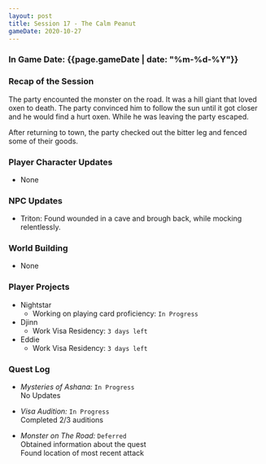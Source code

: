 ```yaml
---
layout: post
title: Session 17 - The Calm Peanut
gameDate: 2020-10-27
---
```


### In Game Date: {{page.gameDate | date: "%m-%d-%Y"}}

### Recap of the Session

The party encounted the monster on the road. It was a hill giant that loved oxen to death. The party convinced him to follow the sun until it got closer and he would find a hurt oxen. While he was leaving the party escaped.

After returning to town, the party checked out the bitter leg and fenced some of their goods.

### Player Character Updates
- None

### NPC Updates
- Triton: Found wounded in a cave and brough back, while mocking relentlessly.

### World Building
- None

### Player Projects
* Nightstar
    * Working on playing card proficiency: `In Progress`<br/>
* Djinn
    * Work Visa Residency: `3 days left`<br/>
* Eddie
    * Work Visa Residency: `3 days left`<br/>

### Quest Log
* *Mysteries of Ashana:* `In Progress`<br/>
No Updates

* *Visa Audition:* `In Progress`<br/>
Completed 2/3 auditions

* *Monster on The Road:* `Deferred`<br/>
Obtained information about the quest<br/>
Found location of most recent attack